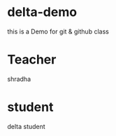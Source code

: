 # delta-demo
this is a Demo for git &amp; github class

# Teacher
shradha 

# student
delta student
